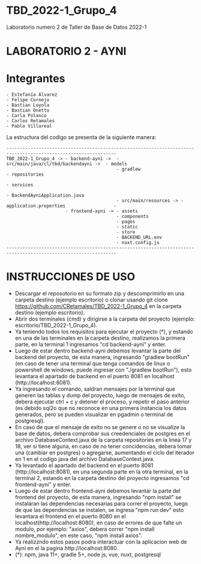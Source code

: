 # TBD_2022-1_Grupo_4

Laboratorio numero 2 de Taller de Base de Datos 2022-1

# LABORATORIO 2 - AYNI

# Integrantes 

```
- Estefanía Álvarez
- Felipe Cornejo 
- Bastian Loyola
- Bastian Onetto
- Carla Polanco
- Carlos Retamales
- Pablo Villareal
```

La estructura del codigo se presenta de la siguiente manera:
```
---------------------------------------------------------------------------------------------------------------
TBD_2022-1_Grupo_4 -> - backend-ayni ->  - src/main/java/cl/tbd/backendayni ->  - models 
                                         - gradlew                              - repositories
                                                                                - services
                                                                                - BackendAyniApplication.java
                                         - src/main/resources -> - application.properties                  -
                      - frontend-ayni -> - assets 
                                         - components
                                         - pages 
                                         - static
                                         - store 
                                         - BACKEND_URL.env
                                         - nuxt.config.js
---------------------------------------------------------------------------------------------------------------
```

# INSTRUCCIONES DE USO

  - Descargar el reposotorio en su formato zip y descomprimirlo en una carpeta destino (ejemplo escritorio) o clonar usando git clone https://github.com/CRetamales/TBD_2022-1_Grupo_4 en la carpeta destino (ejemplo escritorio).
  - Abrir dos terminales (cmd) y dirigirse a la carpeta del proyecto (ejemplo: escritorio/TBD_2022-1_Grupo_4).
  - Ya teniendo todos los requisitos para ejecutar el proyecto (*), y estando en una de las terminales en la carpeta destino, realizamos la primera parte, en la terminal 1 ingresamos "cd backend-ayni" y enter.
  - Luego de estar dentro backend-ayni debemos levantar la parte del backend del proyecto, de esta manera, ingresando "gradlew bootRun" (en caso de tener una terminal que tenga comandos de linux o powershell de windows, puede ingresar con "./gradlew bootRun"), esto levantara el apartado de backend en el puerto 8081 en localhost (http://localhost:8081).
  - Ya ingresando el comando, saldran mensajes por la terminal que generen las tablas y dump del proyecto, luego de mensajes de exito, debera ejecutar ctrl + c y detener el proceso, y repetir el paso anterior (es debido sql2o que no reconoce en una primera instancia los datos generados, pero se pueden visualizar en pgadmin o terminal de postgresql).
  - En caso de que el mensaje de exito no se genere o no se visualize la base de datos, debera comprobar sus creedenciales de postgres en el archivo DatabaseContext.java de la carpeta repositories en la linea 17 y 18, ver si tiene alguna, en caso de no tener concidencias, debera tomar una (cambiar en postgres) o agregarse, aumentando el ciclo del iterador en 1 en el codigo java del archivo DatabaseContext.java.
  - Ya levantado el apartado del backend en el puerto 8081 (http://localhost:8081), en una segunda parte en la otra terminal, en la terminal 2, estando en la carpeta destino del proyecto ingresamos "cd frontend-ayni" y enter.
  - Luego de estar dentro frontend-ayni debemos levantar la parte del frontend del proyecto, de esta manera, ingresando "npm install" se instalaran las dependencias necesarias para correr el proyecto, luego de que las dependencias se instalen, se ingresa "npm run dev" esto levantara el frontend en el puerto 8080 en el localhost(http://localhost:8080), en caso de errores de que falte un modulo, por ejemplo: "axios", debera correr "npm install nombre_modulo", en este caso, "npm install axios".
  - Ya realizzndo estos pasos podra interactuar con la aplicacion web de Ayni en el la pagina http://localhost:8080.
  - (*): npm, java 11+, gradle 5+, node js, vue, nuxt, postgresql  
